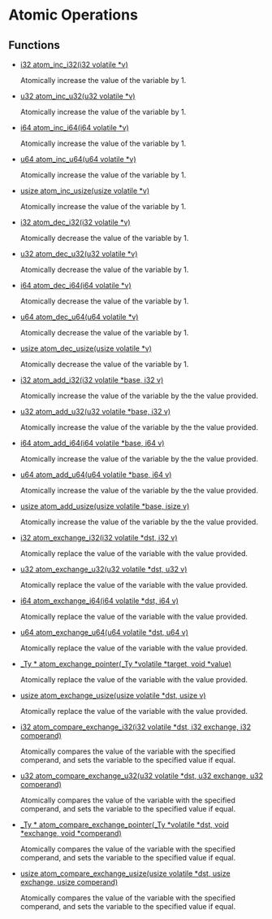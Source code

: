 # Atomic Operations
## Functions
* [i32 atom_inc_i32(i32 volatile *v)](group___runtime_atomic_1ga93fd78ec313117f79a24d3417839a990.md)

    Atomically increase the value of the variable by 1. 

* [u32 atom_inc_u32(u32 volatile *v)](group___runtime_atomic_1ga6518f9b14abc2ee70d4091514214dfbf.md)

    Atomically increase the value of the variable by 1. 

* [i64 atom_inc_i64(i64 volatile *v)](group___runtime_atomic_1gae708cad0929be90c9168ba2928578b47.md)

    Atomically increase the value of the variable by 1. 

* [u64 atom_inc_u64(u64 volatile *v)](group___runtime_atomic_1gaa488e7d5ebb05db6c71c3ec64448d4df.md)

    Atomically increase the value of the variable by 1. 

* [usize atom_inc_usize(usize volatile *v)](group___runtime_atomic_1ga69573d3b1723490896654b184576459f.md)

    Atomically increase the value of the variable by 1. 

* [i32 atom_dec_i32(i32 volatile *v)](group___runtime_atomic_1gadf6d183e6f826c4d6a090edec5a8fdda.md)

    Atomically decrease the value of the variable by 1. 

* [u32 atom_dec_u32(u32 volatile *v)](group___runtime_atomic_1ga5d80a9933e7c6fd8b1aeffae59a9401e.md)

    Atomically decrease the value of the variable by 1. 

* [i64 atom_dec_i64(i64 volatile *v)](group___runtime_atomic_1ga2edbadd594f46bf5a723bbb862816a7e.md)

    Atomically decrease the value of the variable by 1. 

* [u64 atom_dec_u64(u64 volatile *v)](group___runtime_atomic_1ga9eab0a468ed18345fd61ca078ff0ad2d.md)

    Atomically decrease the value of the variable by 1. 

* [usize atom_dec_usize(usize volatile *v)](group___runtime_atomic_1gad1ea6147a2eb3dcacaa983ff8ed4ceed.md)

    Atomically decrease the value of the variable by 1. 

* [i32 atom_add_i32(i32 volatile *base, i32 v)](group___runtime_atomic_1ga87e1475faf37125af9943c8b57477523.md)

    Atomically increase the value of the variable by the the value provided. 

* [u32 atom_add_u32(u32 volatile *base, i32 v)](group___runtime_atomic_1ga49d341d1f579fbab68f5ef1132bd473c.md)

    Atomically increase the value of the variable by the the value provided. 

* [i64 atom_add_i64(i64 volatile *base, i64 v)](group___runtime_atomic_1gab6bd5e2b180aad4f2d558a34140bc995.md)

    Atomically increase the value of the variable by the the value provided. 

* [u64 atom_add_u64(u64 volatile *base, i64 v)](group___runtime_atomic_1ga8983ea053ce60d5d84ab0bed9b62a4fb.md)

    Atomically increase the value of the variable by the the value provided. 

* [usize atom_add_usize(usize volatile *base, isize v)](group___runtime_atomic_1gaded38c04fc62137615098589f994570c.md)

    Atomically increase the value of the variable by the the value provided. 

* [i32 atom_exchange_i32(i32 volatile *dst, i32 v)](group___runtime_atomic_1ga4dfa84dda4fc0790182c43da18d9b7ba.md)

    Atomically replace the value of the variable with the value provided. 

* [u32 atom_exchange_u32(u32 volatile *dst, u32 v)](group___runtime_atomic_1gaecf689ac29ab761332abbdb15ce2b7a2.md)

    Atomically replace the value of the variable with the value provided. 

* [i64 atom_exchange_i64(i64 volatile *dst, i64 v)](group___runtime_atomic_1ga1d9de4afb248d2c77378e1ea7b7a36cd.md)

    Atomically replace the value of the variable with the value provided. 

* [u64 atom_exchange_u64(u64 volatile *dst, u64 v)](group___runtime_atomic_1ga968dc37e8476a93bda283261d818af2a.md)

    Atomically replace the value of the variable with the value provided. 

* [_Ty * atom_exchange_pointer(_Ty *volatile *target, void *value)](group___runtime_atomic_1gad90ccf004b120e9777e9d57f55315887.md)

    Atomically replace the value of the variable with the value provided. 

* [usize atom_exchange_usize(usize volatile *dst, usize v)](group___runtime_atomic_1ga7863b3a44ba17280c9e03b50d4e7f70e.md)

    Atomically replace the value of the variable with the value provided. 

* [i32 atom_compare_exchange_i32(i32 volatile *dst, i32 exchange, i32 comperand)](group___runtime_atomic_1gaf678d9768b4d454a41fccf2b33eb1f2a.md)

    Atomically compares the value of the variable with the specified comperand, and sets the variable to the specified value if equal. 

* [u32 atom_compare_exchange_u32(u32 volatile *dst, u32 exchange, u32 comperand)](group___runtime_atomic_1ga052ebc68d59e6cd7e925a6fba665d837.md)

    Atomically compares the value of the variable with the specified comperand, and sets the variable to the specified value if equal. 

* [_Ty * atom_compare_exchange_pointer(_Ty *volatile *dst, void *exchange, void *comperand)](group___runtime_atomic_1ga81153c02015584994d148c7b52c16ceb.md)

    Atomically compares the value of the variable with the specified comperand, and sets the variable to the specified value if equal. 

* [usize atom_compare_exchange_usize(usize volatile *dst, usize exchange, usize comperand)](group___runtime_atomic_1gad23be0a05e525acf2b27afc09d89c2ed.md)

    Atomically compares the value of the variable with the specified comperand, and sets the variable to the specified value if equal. 

